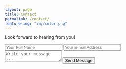 ```yaml
---
layout: page
title: Contact
permalink: /contact/
feature-img: "img/color.png"
---
```


Look forward to hearing from you! 

<form action="https://getsimpleform.com/messages?a9df6d43f7d9f6f161087abedff61d75" method="post">
  <!-- the redirect_to is optional, the form will redirect to the referrer on submission -->
  <input type='hidden' name='redirect_to' value='https://kaylinleland.com/thank-you/' />
  <input type='text' name='name' placeholder='Your Full Name' />
  <input type='email' name='email' placeholder='Your E-mail Address' />
  <textarea name='message' placeholder='Write your message ...'></textarea>
  <input type='submit' value='Send Message' />
</form>